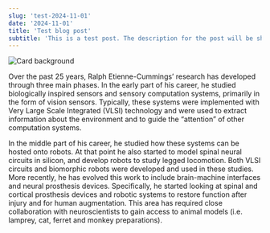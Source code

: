 ```yaml
---
slug: 'test-2024-11-01'
date: '2024-11-01'
title: 'Test blog post'
subtitle: 'This is a test post. The description for the post will be shown here.'
---
```


<img src="https://nextui.org/images/hero-card-complete.jpeg" alt="Card background" class="mb-4 rounded"/>

<p class="mb-2  p-2 ">
      Over the past 25 years, Ralph Etienne-Cummings’ research has developed through three main phases. In the early part of his career, he studied biologically inspired sensors and sensory computation systems, primarily in the form of vision sensors. Typically, these systems were implemented with Very Large Scale Integrated (VLSI) technology and were used to extract information about the environment and to guide the “attention” of other
      computation systems.
</p>

<p class="mb-2  p-2">
      In the middle part of his career, he studied how these systems can be hosted onto robots. At that point he also started to model spinal neural circuits in silicon, and develop robots to study legged locomotion. Both VLSI circuits and biomorphic robots were developed and used in these studies. More recently, he has evolved this work to include brain-machine interfaces and neural prosthesis devices. Specifically, he started looking at spinal and cortical prosthesis devices and robotic systems to restore function after injury and for human augmentation. This area has required close collaboration with neuroscientists to gain access to animal models (i.e. lamprey, cat, ferret and monkey preparations).
</p>
